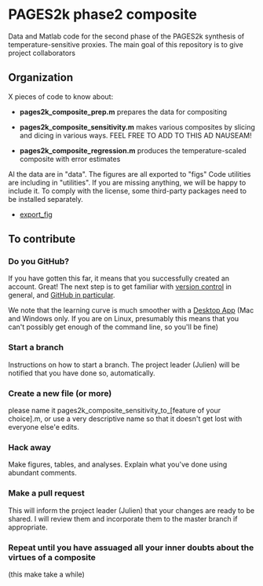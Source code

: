 
# PAGES2k phase2 composite
Data and Matlab code for the second phase of the PAGES2k synthesis of temperature-sensitive proxies.
The main goal of this repository is to give project collaborators

## Organization
X pieces of code to know about:

- **pages2k_composite_prep.m** prepares the data for compositing

- **pages2k_composite_sensitivity.m** makes various composites by slicing and dicing in various ways.
 FEEL FREE TO ADD TO THIS AD NAUSEAM!

- **pages2k_composite_regression.m** produces the temperature-scaled composite with error estimates

Al the data are in "data". The figures are all exported to "figs"
Code utilities are including in "utilities". If you are missing anything, we will be happy to include it. To comply with the license, some third-party packages need to be installed separately.

- [export_fig](https://github.com/altmany/export_fig)




## To contribute
### Do you GitHub?
If you have gotten this far, it means that you successfully created an account. Great!
The next step is to get familiar with [version control](https://backlogtool.com/git-guide/en/intro/intro1_1.html) in general, and [GitHub in particular](http://readwrite.com/2013/09/30/understanding-github-a-journey-for-beginners-part-1).

We note that the learning curve is much smoother with a [Desktop App](https://desktop.github.com/) (Mac and Windows only. If you are on Linux, presumably this means that you can't possibly get enough of the command line, so you'll be fine)

### Start a branch
Instructions on how to start a branch. The project leader (Julien) will be notified that you have done so, automatically.

### Create a new file (or more)
please name it pages2k_composite_sensitivity_to_[feature of your choice].m, or use a very descriptive name so that it doesn't get lost with everyone else'e edits.

### Hack away
Make figures, tables, and analyses. Explain what you've done using abundant comments.

### Make a pull request
This will inform the project leader (Julien) that your changes are ready to be shared. I will review them and incorporate them to the master branch if appropriate.

### Repeat until you have assuaged all your inner doubts about the virtues of a composite
(this make take a while)
